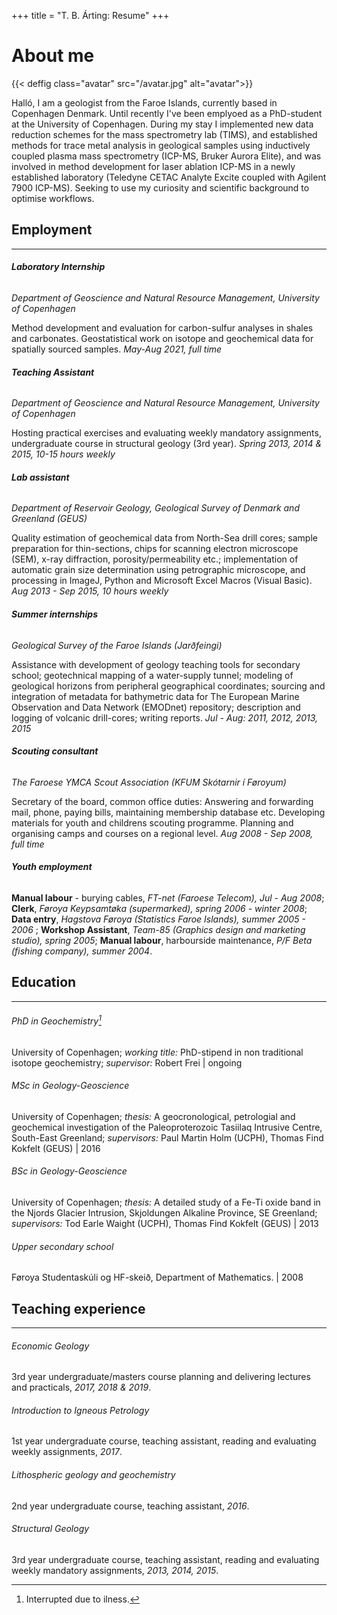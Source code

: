 +++
title = "T. B. Árting: Resume"
+++

# About me

{{< deffig class="avatar" src="/avatar.jpg" alt="avatar">}}

Halló, I am a geologist from the Faroe Islands, currently based in Copenhagen Denmark. Until recently I've been emplyoed as a PhD-student at the University of Copenhagen. During my stay I implemented new data reduction schemes for the mass spectrometry lab (TIMS), and established methods for trace metal analysis in geological samples using inductively coupled plasma mass spectrometry (ICP-MS, Bruker Aurora Elite), and was involved in method development for laser ablation ICP-MS in a newly established laboratory (Teledyne CETAC Analyte Excite coupled with Agilent 7900 ICP-MS). Seeking to use my curiosity and scientific background to optimise workflows.


## Employment

---

###### __Laboratory Internship__
_Department of Geoscience and Natural Resource Management, University of Copenhagen_

Method development and evaluation for carbon-sulfur analyses in shales and carbonates. Geostatistical work on isotope and geochemical data for spatially sourced samples. _May-Aug 2021, full time_

###### __Teaching Assistant__ 
_Department of Geoscience and Natural Resource Management, University of Copenhagen_

Hosting practical exercises and evaluating weekly mandatory assignments, undergraduate course in structural geology (3rd year). _Spring 2013, 2014 \& 2015, 10-15 hours weekly_

###### __Lab assistant__
_Department of Reservoir Geology, Geological Survey of Denmark and Greenland (GEUS)_

Quality estimation of geochemical data from North-Sea drill cores;
sample preparation for thin-sections, chips for scanning electron microscope (SEM), x-ray diffraction, porosity/permeability etc.; 
implementation of automatic grain size determination using petrographic microscope, and processing in ImageJ, Python and Microsoft Excel Macros (Visual Basic).
_Aug 2013 - Sep 2015, 10 hours weekly_ 

###### __Summer internships__
_Geological Survey of the Faroe Islands (Jarðfeingi)_

Assistance with development of geology teaching tools for secondary school;
geotechnical mapping of a water-supply tunnel;
modeling of geological horizons from peripheral geographical coordinates;
sourcing and integration of metadata for bathymetric data for The European Marine Observation and Data Network (EMODnet) repository;
description and logging of volcanic drill-cores;
writing reports.
_Jul - Aug: 2011, 2012, 2013, 2015_

###### __Scouting consultant__
_The Faroese YMCA Scout Association (KFUM Skótarnir í Føroyum)_

Secretary of the board, common office duties: Answering and forwarding mail, phone, paying bills, maintaining membership database etc. Developing materials for youth and childrens scouting programme. Planning and organising camps and courses on a regional level. _Aug 2008 - Sep 2008, full time_

###### __Youth employment__
__Manual labour__ - burying cables, _FT-net (Faroese Telecom), Jul - Aug 2008_;
__Clerk__, _Føroya Keypsamtøka (supermarked), spring 2006 - winter 2008_;
__Data entry__, _Hagstova Føroya (Statistics Faroe Islands), summer 2005 - 2006_ ;
__Workshop Assistant__, _Team-85 (Graphics design and marketing studio), spring 2005_;
__Manual labour__, harbourside maintenance, _P/F Beta (fishing company), summer 2004_.

## Education

---

###### PhD in Geochemistry[^1]
University of Copenhagen; _working title:_ PhD-stipend in non traditional isotope geochemistry; _supervisor:_ Robert Frei | ongoing

###### MSc in Geology-Geoscience
University of Copenhagen; _thesis:_ A geocronological, petrologial and geochemical investigation of the Paleoproterozoic Tasiilaq Intrusive Centre, South-East Greenland; _supervisors:_ Paul Martin Holm (UCPH), Thomas Find Kokfelt (GEUS) | 2016

###### BSc in Geology-Geoscience
University of Copenhagen; _thesis:_ A detailed study of a Fe-Ti oxide band in the Njords Glacier Intrusion, Skjoldungen Alkaline Province, SE Greenland; _supervisors:_ Tod Earle Waight (UCPH), Thomas Find Kokfelt (GEUS) | 2013

###### Upper secondary school
Føroya Studentaskúli og HF-skeið, Department of Mathematics. | 2008

## Teaching experience

---

###### Economic Geology
3rd year undergraduate/masters course planning and delivering lectures and practicals, _2017, 2018 \& 2019_.

###### Introduction to Igneous Petrology
1st year undergraduate course, teaching assistant, reading and evaluating weekly assignments, _2017_.

###### Lithospheric geology and geochemistry
2nd year undergraduate course, teaching assistant, _2016_.

###### Structural Geology
3rd year undergraduate course, teaching assistant, reading and evaluating weekly mandatory assignments, _2013, 2014, 2015_.

[^1]: Interrupted due to ilness.
